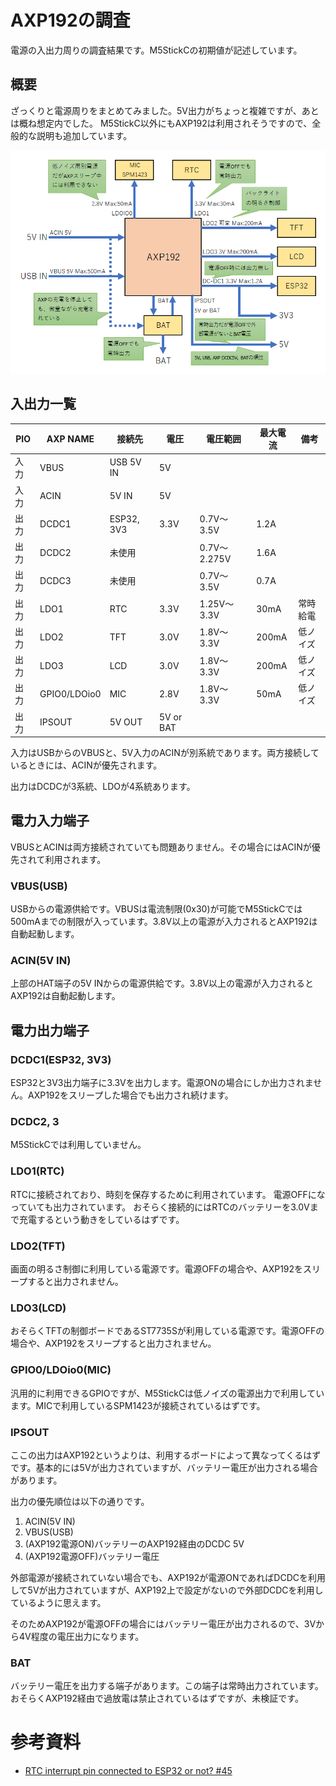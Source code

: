 # AXP192の調査

電源の入出力周りの調査結果です。M5StickCの初期値が記述しています。

## 概要

ざっくりと電源周りをまとめてみました。5V出力がちょっと複雑ですが、あとは概ね想定内でした。
M5StickC以外にもAXP192は利用されそうですので、全般的な説明も追加しています。

![setRotation.png](images/AXP192_IO.png)

## 入出力一覧

| PIO  | AXP NAME     | 接続先     | 電圧      | 電圧範囲     | 最大電流 | 備考     |
|------|--------------|------------|-----------|--------------|----------|----------|
| 入力 | VBUS         | USB 5V IN  | 5V        |              |          |          |
| 入力 | ACIN         | 5V IN      | 5V        |              |          |          |
| 出力 | DCDC1        | ESP32, 3V3 | 3.3V      | 0.7V〜3.5V   | 1.2A     |          |
| 出力 | DCDC2        | 未使用     |           | 0.7V〜2.275V | 1.6A     |          |
| 出力 | DCDC3        | 未使用     |           | 0.7V〜3.5V   | 0.7A     |          |
| 出力 | LDO1         | RTC        | 3.3V      | 1.25V〜3.3V  | 30mA     | 常時給電 |
| 出力 | LDO2         | TFT        | 3.0V      | 1.8V〜3.3V   | 200mA    | 低ノイズ |
| 出力 | LDO3         | LCD        | 3.0V      | 1.8V〜3.3V   | 200mA    | 低ノイズ |
| 出力 | GPIO0/LDOio0 | MIC        | 2.8V      | 1.8V〜3.3V   | 50mA     | 低ノイズ |
| 出力 | IPSOUT       | 5V OUT     | 5V or BAT |              |          |          |

入力はUSBからのVBUSと、5V入力のACINが別系統であります。両方接続しているときには、ACINが優先されます。

出力はDCDCが3系統、LDOが4系統あります。

## 電力入力端子

VBUSとACINは両方接続されていても問題ありません。その場合にはACINが優先されて利用されます。

### VBUS(USB)

USBからの電源供給です。VBUSは電流制限(0x30)が可能でM5StickCでは500mAまでの制限が入っています。3.8V以上の電源が入力されるとAXP192は自動起動します。

### ACIN(5V IN)

上部のHAT端子の5V INからの電源供給です。3.8V以上の電源が入力されるとAXP192は自動起動します。

## 電力出力端子

### DCDC1(ESP32, 3V3)

ESP32と3V3出力端子に3.3Vを出力します。電源ONの場合にしか出力されません。AXP192をスリープした場合でも出力され続けます。

### DCDC2, 3

M5StickCでは利用していません。

### LDO1(RTC)

RTCに接続されており、時刻を保存するために利用されています。
電源OFFになっていても出力されています。
おそらく接続的にはRTCのバッテリーを3.0Vまで充電するという動きをしているはずです。

### LDO2(TFT)

画面の明るさ制御に利用している電源です。電源OFFの場合や、AXP192をスリープすると出力されません。

### LDO3(LCD)

おそらくTFTの制御ボードであるST7735Sが利用している電源です。電源OFFの場合や、AXP192をスリープすると出力されません。

### GPIO0/LDOio0(MIC)

汎用的に利用できるGPIOですが、M5StickCは低ノイズの電源出力で利用しています。MICで利用しているSPM1423が接続されているはずです。

### IPSOUT

ここの出力はAXP192というよりは、利用するボードによって異なってくるはずです。基本的には5Vが出力されていますが、バッテリー電圧が出力される場合があります。

出力の優先順位は以下の通りです。

1. ACIN(5V IN)
2. VBUS(USB)
3. (AXP192電源ON)バッテリーのAXP192経由のDCDC 5V
4. (AXP192電源OFF)バッテリー電圧

外部電源が接続されていない場合でも、AXP192が電源ONであればDCDCを利用して5Vが出力されていますが、AXP192上で設定がないので外部DCDCを利用しているように思えます。

そのためAXP192が電源OFFの場合にはバッテリー電圧が出力されるので、3Vから4V程度の電圧出力になります。

### BAT

バッテリー電圧を出力する端子があります。この端子は常時出力されています。
おそらくAXP192経由で過放電は禁止されているはずですが、未検証です。

# 参考資料

- [RTC interrupt pin connected to ESP32 or not? #45](https://github.com/m5stack/M5StickC/issues/45)

